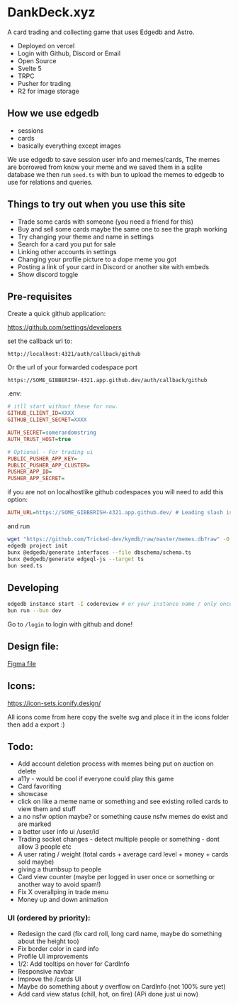 # DankDeck.xyz

A card trading and collecting game that uses Edgedb and Astro.

- Deployed on vercel
- Login with Github, Discord or Email
- Open Source
- Svelte 5
- TRPC
- Pusher for trading
- R2 for image storage

## How we use edgedb

- sessions
- cards
- basically everything except images

We use edgedb to save session user info and memes/cards, The memes are borrowed from know your meme and we saved them in a sqlite database we then run `seed.ts` with bun to upload the memes to edgedb to use for relations and queries.

## Things to try out when you use this site

- Trade some cards with someone (you need a friend for this)
- Buy and sell some cards maybe the same one to see the graph working
- Try changing your theme and name in settings
- Search for a card you put for sale
- Linking other accounts in settings
- Changing your profile picture to a dope meme you got
- Posting a link of your card in Discord or another site with embeds
- Show discord toggle

## Pre-requisites

Create a quick github application:

<https://github.com/settings/developers>

set the callback url to:

`http://localhost:4321/auth/callback/github`

Or the url of your forwarded codespace port

`https://SOME_GIBBERISH-4321.app.github.dev/auth/callback/github`

.env:

```ini
# itll start without these for now.
GITHUB_CLIENT_ID=XXXX
GITHUB_CLIENT_SECRET=XXXX

AUTH_SECRET=somerandomstring
AUTH_TRUST_HOST=true

# Optional - For trading ui
PUBLIC_PUSHER_APP_KEY=
PUBLIC_PUSHER_APP_CLUSTER=
PUSHER_APP_ID=
PUSHER_APP_SECRET=
```

if you are not on localhostlike github codespaces you will need to add this option:

```ini
AUTH_URL=https://SOME_GIBBERISH-4321.app.github.dev/ # Leading slash is important
```

and run

```sh
wget "https://github.com/Tricked-dev/kymdb/raw/master/memes.db?raw" -O memes.db
edgedb project init
bunx @edgedb/generate interfaces --file dbschema/schema.ts
bunx @edgedb/generate edgeql-js --target ts
bun seed.ts
```

## Developing

```sh
edgedb instance start -I codereview # or your instance name / only once per session, takes a while
bun run --bun dev
```

Go to `/login` to login with github and done!

## Design file:

[Figma file](https://www.figma.com/file/Bt5NhBdOCrYtkybuHrXr32/Code-Review?type=design&mode=design&t=StK8x9t6zxXJdtnS-1)

## Icons:

<https://icon-sets.iconify.design/>

All icons come from here copy the svelte svg and place it in the icons folder then add a export :)

## Todo:

- Add account deletion process with memes being put on auction on delete
- a11y - would be cool if everyone could play this game
- Card favoriting
- showcase
- click on like a meme name or something and see existing rolled cards to view them and stuff
- a no nsfw option maybe? or something cause nsfw memes do exist and are marked
- a better user info ui /user/id
- Trading socket changes - detect multiple people or something - dont allow 3 people etc
- A user rating / weight (total cards + average card level + money + cards sold maybe)
- giving a thumbsup to people
- Card view counter (maybe per logged in user once or something or another way to avoid spam!)
- Fix X overallping in trade menu
- Money up and down animation

### UI (ordered by priority):

- Redesign the card (fix card roll, long card name, maybe do something about the height too)
- Fix border color in card info
- Profile UI improvements
- 1/2: Add tooltips on hover for CardInfo
- Responsive navbar
- Improve the /cards UI
- Maybe do something about y overflow on CardInfo (not 100% sure yet)
- Add card view status (chill, hot, on fire) (APi done just ui now)
